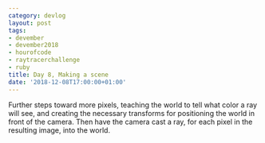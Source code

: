 ```yaml
---
category: devlog
layout: post
tags:
- devember
- devember2018
- hourofcode
- raytracerchallenge
- ruby
title: Day 8, Making a scene
date: '2018-12-08T17:00:00+01:00'
---
```

Further steps toward more pixels, teaching the world to tell what color a ray will see, and creating the necessary transforms for positioning the world in front of the camera. Then have the camera cast a ray, for each pixel in the resulting image, into the world.